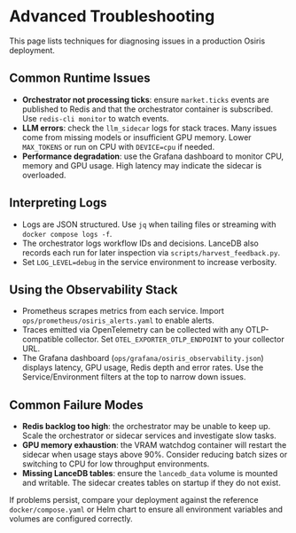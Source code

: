 # Advanced Troubleshooting

This page lists techniques for diagnosing issues in a production Osiris deployment.

## Common Runtime Issues
- **Orchestrator not processing ticks**: ensure `market.ticks` events are published to Redis and that the orchestrator container is subscribed. Use `redis-cli monitor` to watch events.
- **LLM errors**: check the `llm_sidecar` logs for stack traces. Many issues come from missing models or insufficient GPU memory. Lower `MAX_TOKENS` or run on CPU with `DEVICE=cpu` if needed.
- **Performance degradation**: use the Grafana dashboard to monitor CPU, memory and GPU usage. High latency may indicate the sidecar is overloaded.

## Interpreting Logs
- Logs are JSON structured. Use `jq` when tailing files or streaming with `docker compose logs -f`.
- The orchestrator logs workflow IDs and decisions. LanceDB also records each run for later inspection via `scripts/harvest_feedback.py`.
- Set `LOG_LEVEL=debug` in the service environment to increase verbosity.

## Using the Observability Stack
- Prometheus scrapes metrics from each service. Import `ops/prometheus/osiris_alerts.yaml` to enable alerts.
- Traces emitted via OpenTelemetry can be collected with any OTLP-compatible collector. Set `OTEL_EXPORTER_OTLP_ENDPOINT` to your collector URL.
- The Grafana dashboard (`ops/grafana/osiris_observability.json`) displays latency, GPU usage, Redis depth and error rates. Use the Service/Environment filters at the top to narrow down issues.

## Common Failure Modes
- **Redis backlog too high**: the orchestrator may be unable to keep up. Scale the orchestrator or sidecar services and investigate slow tasks.
- **GPU memory exhaustion**: the VRAM watchdog container will restart the sidecar when usage stays above 90%. Consider reducing batch sizes or switching to CPU for low throughput environments.
- **Missing LanceDB tables**: ensure the `lancedb_data` volume is mounted and writable. The sidecar creates tables on startup if they do not exist.

If problems persist, compare your deployment against the reference `docker/compose.yaml` or Helm chart to ensure all environment variables and volumes are configured correctly.
